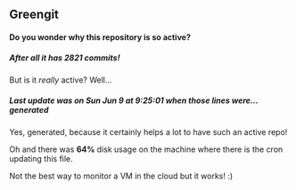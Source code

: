 ## Greengit

#### Do you wonder why this repository is so active?

##### After all it has 2821 commits!

But is it *really* active? Well...

##### Last update was on Sun Jun 9 at 9:25:01 when those lines were... generated

Yes, generated, because it certainly helps a lot to have such an active repo!

Oh and there was **64%** disk usage on the machine
where there is the cron updating this file.

Not the best way to monitor a VM in the cloud but it works! :)
